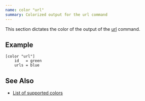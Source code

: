```yaml
---
name: color "url"
summary: Colorized output for the url command
---
```


This section dictates the color of the output of the
[url](/commands/url) command.

## Example

    [color "url"]
        id   = green
        urls = blue

## See Also

* [List of supported colors](/documentation/configuration/color#list_of_supported_colors)

